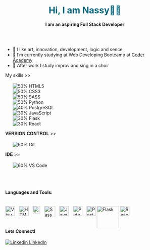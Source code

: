 <p align="center">
  <h1 align="center", style="color:#00647D">Hi, I am Nassy👋🏼</h1>
</p>
<p align="center"> <strong>I am an aspiring Full Stack Developer</strong>
</p>
<br><br>
<ul>

  <li>💚 I like art, innovation, development, logic and sence</li>
  <li>💼 I’m currently studying at Web Developing Bootcamp at <a href = "https://www.coderacademy.edu.au/web-development-bootcamp?" target="_blank">Coder Academy</li></a>   
  <li> 🎤 After work I study improv and sing in a choir</li>

</ul>


My skills >> <br><br>
&nbsp;&nbsp;&nbsp;&nbsp;&nbsp;&nbsp;![50%](https://progress-bar.dev/50)		HTML5<br>
&nbsp;&nbsp;&nbsp;&nbsp;&nbsp;&nbsp;![50%](https://progress-bar.dev/50)		CSS3<br>
&nbsp;&nbsp;&nbsp;&nbsp;&nbsp;&nbsp;![50%](https://progress-bar.dev/50)		SASS<br>
&nbsp;&nbsp;&nbsp;&nbsp;&nbsp;&nbsp;![50%](https://progress-bar.dev/50)		Python<br>
&nbsp;&nbsp;&nbsp;&nbsp;&nbsp;&nbsp;![40%](https://progress-bar.dev/40)		PostgreSQL<br>
&nbsp;&nbsp;&nbsp;&nbsp;&nbsp;&nbsp;![30%](https://progress-bar.dev/30)		JavaScript<br>
&nbsp;&nbsp;&nbsp;&nbsp;&nbsp;&nbsp;![30%](https://progress-bar.dev/30)		Flask<br>
&nbsp;&nbsp;&nbsp;&nbsp;&nbsp;&nbsp;![30%](https://progress-bar.dev/30)		React



𝐕𝐄𝐑𝐒𝐈𝐎𝐍 𝐂𝐎𝐍𝐓𝐑𝐎𝐋 >> <br><br>
&nbsp;&nbsp;&nbsp;&nbsp;&nbsp;&nbsp;![60%](https://progress-bar.dev/60)		Git<br>

𝐈𝐃𝐄 >> <br><br>
&nbsp;&nbsp;&nbsp;&nbsp;&nbsp;&nbsp;![60%](https://progress-bar.dev/60)		VS Code<br>


<br><br>
#### Languages and Tools:<br><br>

<img align="left" alt="Visual Studio Code" width="30px" src="https://upload.wikimedia.org/wikipedia/commons/thumb/9/9a/Visual_Studio_Code_1.35_icon.svg/512px-Visual_Studio_Code_1.35_icon.svg.png?20210804221519" style="padding-right:10px;" />
<img align="left" alt="HTML5" width="31px" src="https://upload.wikimedia.org/wikipedia/commons/thumb/6/61/HTML5_logo_and_wordmark.svg/512px-HTML5_logo_and_wordmark.svg.png?20170517184425" style="padding-right:10px;" />
<img align="left" alt="CSS3" width="23px" src="https://upload.wikimedia.org/wikipedia/commons/thumb/d/d5/CSS3_logo_and_wordmark.svg/363px-CSS3_logo_and_wordmark.svg.png?20160530175649" style="padding-right:10px;" />
<img align="left" alt="Sass" width="35px" src="https://upload.wikimedia.org/wikipedia/commons/thumb/9/96/Sass_Logo_Color.svg/512px-Sass_Logo_Color.svg.png?20150315202757" style="padding-right:10px;" />
<img align="left" alt="JavaScript" width="30px" src="https://upload.wikimedia.org/wikipedia/commons/thumb/9/99/Unofficial_JavaScript_logo_2.svg/512px-Unofficial_JavaScript_logo_2.svg.png?20141107110902" style="padding-right:10px;" />
<img align="left" alt="Python" width="30px" src="https://s3.dualstack.us-east-2.amazonaws.com/pythondotorg-assets/media/community/logos/python-logo-only.png" style="padding-right:10px;" />
<img align="left" alt="PostgreSQL" width="30px" src="https://wiki.postgresql.org/images/3/30/PostgreSQL_logo.3colors.120x120.png" />
<img align="left" alt="Flask" width="70px" src="https://upload.wikimedia.org/wikipedia/commons/thumb/3/3c/Flask_logo.svg/460px-Flask_logo.svg.png?20120519143422"/>
<img align="left" alt="React" width="30px" src="https://upload.wikimedia.org/wikipedia/commons/a/a7/React-icon.svg"/>
<br><br><br>

#### Lets Connect! <br> 
[![Linkedin](https://i.stack.imgur.com/gVE0j.png) LinkedIn](https://www.linkedin.com/in/nassykova/)
&nbsp;


<!--
progress bar by https://github.com/fredericojordan/progress-bar
-->
